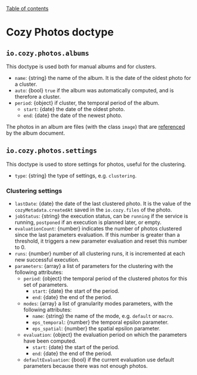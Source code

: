 [Table of contents](README.md#table-of-contents)

# Cozy Photos doctype

## `io.cozy.photos.albums`

This doctype is used both for manual albums and for clusters.

- `name`: {string} the name of the album. It is the date of the oldest photo for a cluster.
- `auto`: {bool} `true` if the album was automatically computed, and is therefore a cluster.
- `period`: {object} if cluster, the temporal period of the album.
  - `start`: {date} the date of the oldest photo.
  - `end`: {date} the date of the newest photo.

The photos in an album are files (with the class `image`) that are [referenced](https://docs.cozy.io/en/cozy-stack/references-docs-in-vfs/) by the album document.

## `io.cozy.photos.settings`

This doctype is used to store settings for photos, useful for the clustering.

- `type`: {string} the type of settings, e.g. `clustering`.

### Clustering settings

- `lastDate`: {date} the date of the last clustered photo. It is the value of the `cozyMetadata.createdAt` saved in the `io.cozy.files` of the photo.
- `jobStatus`: {string} the execution status, can be `running` if the service is running, `postponed` if an execution is planned later, or empty.
- `evaluationCount`: {number} indicates the number of photos clustered since the last parameters evaluation. If this number is greater than a threshold, it triggers a new parameter evaluation and reset this number to 0.
- `runs`: {number} number of all clustering runs, it is incremented at each new successful execution.
- `parameters`: {array} a list of parameters for the clustering with the following attributes:
  - `period`: {object} the temporal period of the clustered photos for this set of parameters.
    - `start`: {date} the start of the period.
    - `end`: {date} the end of the period.
  - `modes`: {array} a list of granularity modes parameters, with the following attributes:
    - `name`: {string} the name of the mode, e.g. `default` or `macro`.
    - `eps_temporal`: {number} the temporal epsilon parameter.
    - `eps_spatial`: {number} the spatial epsilon parameter.
  - `evaluation`: {object} the evaluation period on which the parameters have been computed.
    - `start`: {date} the start of the period.
    - `end`: {date} the end of the period.
  - `defaultEvaluation`: {bool} if the current evaluation use default parameters because there was not enough photos.
